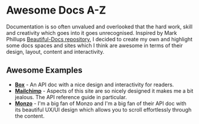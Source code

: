 # Awesome Docs A-Z
Documentation is so often unvalued and overlooked that the hard work, skill and creativity which goes into it goes unrecognised. Inspired by Mark Phillups [Beautiful-Docs repository](https://github.com/PharkMillups/beautiful-docs), I decided to create my own and highlight some docs spaces and sites which I think are awesome in terms of their design, layout, content and interactivity. 

## Awesome Examples
* **[Box](https://developer.box.com/reference)** - An API doc with a nice design and interactivity for readers.
* **[Mailchimp](http://developer.mailchimp.com/documentation/mailchimp/reference/overview/)** - Aspects of this site are so nicely designed it makes me a bit jealous. The API reference guide in particular.
* **[Monzo](https://monzo.com/docs)** - I'm a big fan of Monzo and I'm a big fan of their API doc with its beautiful UX/UI design which allows you to scroll effortlessly through the content.
